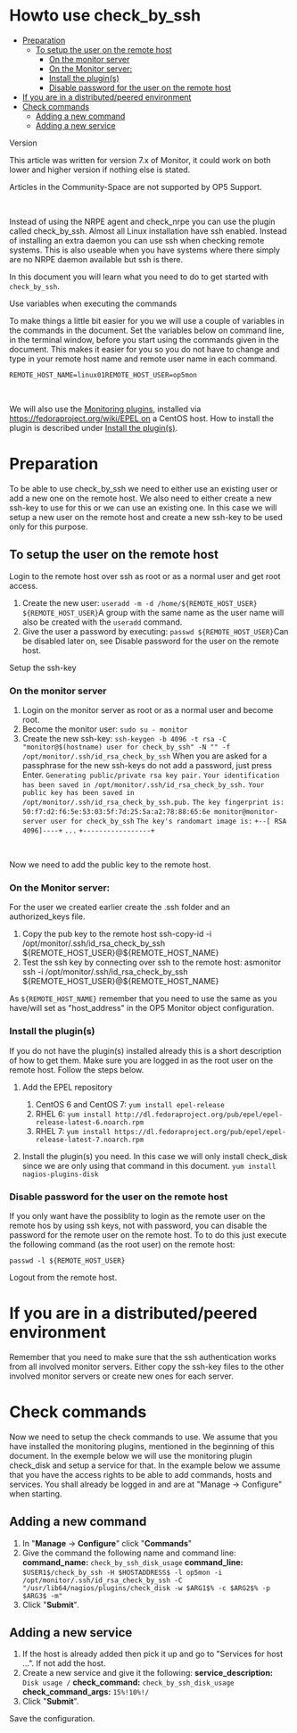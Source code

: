 # Howto use check\_by\_ssh

-   [Preparation](#Howtousecheck_by_ssh-Preparation)
    -   [To setup the user on the remote host](#Howtousecheck_by_ssh-Tosetuptheuserontheremotehost)
        -   [On the monitor server](#Howtousecheck_by_ssh-Onthemonitorserver)
        -   [On the Monitor server:](#Howtousecheck_by_ssh-OntheMonitorserver:)
        -   [Install the plugin(s)](#Howtousecheck_by_ssh-Installtheplugin(s)Install_the_plugins)
        -   [Disable password for the user on the remote host](#Howtousecheck_by_ssh-DisablepasswordfortheuserontheremotehostDisable_password_for_the_user_on_the_remote_host)
-   [If you are in a distributed/peered environment](#Howtousecheck_by_ssh-Ifyouareinadistributed/peeredenvironment)
-   [Check commands](#Howtousecheck_by_ssh-Checkcommands)
    -   [Adding a new command](#Howtousecheck_by_ssh-Addinganewcommand)
    -   [Adding a new service](#Howtousecheck_by_ssh-Addinganewservice)

Version

This article was written for version 7.x of Monitor, it could work on both lower and higher version if nothing else is stated.

Articles in the Community-Space are not supported by OP5 Support.

 

Instead of using the NRPE agent and check\_nrpe you can use the plugin called check\_by\_ssh. Almost all Linux installation have ssh enabled. Instead of installing an extra daemon you can use ssh when checking remote systems. This is also useable when you have systems where there simply are no NRPE daemon available but ssh is there.

In this document you will learn what you need to do to get started with `check_by_ssh`.

Use variables when executing the commands

To make things a little bit easier for you we will use a couple of variables in the commands in the document. Set the variables below on command line, in the terminal window, before you start using the commands given in the document. This makes it easier for you so you do not have to change and type in your remote host name and remote user name in each command.

    REMOTE_HOST_NAME=linux01REMOTE_HOST_USER=op5mon

 

We will also use the [Monitoring plugins](https://www.monitoring-plugins.org/), installed via https://fedoraproject.org/wiki/EPEL on a CentOS host. How to install the plugin is described under [Install the plugin(s)](#Howtousecheck_by_ssh-Install_the_plugins).

# Preparation

To be able to use check\_by\_ssh we need to either use an existing user or add a new one on the remote host. We also need to either create a new ssh-key to use for this or we can use an existing one. In this case we will setup a new user on the remote host and create a new ssh-key to be used only for this purpose.

## To setup the user on the remote host

Login to the remote host over ssh as root or as a normal user and get root access.

1.  Create the new user:
    `useradd -m -d /home/${REMOTE_HOST_USER} ${REMOTE_HOST_USER}`A group with the same name as the user name will also be created with the `useradd` command.
2.  Give the user a password by executing:
    `passwd ${REMOTE_HOST_USER}`Can be disabled later on, see Disable password for the user on the remote host.

Setup the ssh-key

### On the monitor server

1.  Login on the monitor server as root or as a normal user and become root.
2.  Become the monitor user:
    `sudo su - monitor`
3.  Create the new ssh-key:
    `ssh-keygen -b 4096 -t rsa -C "monitor@$(hostname) user for check_by_ssh" -N "" -f /opt/monitor/.ssh/id_rsa_check_by_ssh`
    When you are asked for a passphrase for the new ssh-keys do not add a password, just press Enter.
    `Generating public/private rsa key pair.`
    `Your identification has been saved in /opt/monitor/.ssh/id_rsa_check_by_ssh.`
    `Your public key has been saved in /opt/monitor/.ssh/id_rsa_check_by_ssh.pub.`
    `The key fingerprint is:`
    `50:f7:d2:f6:5e:53:03:5f:7d:25:5a:a2:78:88:65:6e monitor@monitor-server user for check_by_ssh`
    `The key's randomart image is:`
    `+--[ RSA 4096]----+`
    `...`
    `+-----------------+`

 

Now we need to add the public key to the remote host.

### **On the Monitor server:**

For the user we created earlier create the .ssh folder and an authorized\_keys file.

1.  Copy the pub key to the remote host
    ssh-copy-id -i /opt/monitor/.ssh/id\_rsa\_check\_by\_ssh \${REMOTE\_HOST\_USER}@\${REMOTE\_HOST\_NAME}
2.  Test the ssh key by connecting over ssh to the remote host:
    asmonitor ssh -i /opt/monitor/.ssh/id\_rsa\_check\_by\_ssh \${REMOTE\_HOST\_USER}@\${REMOTE\_HOST\_NAME}

As `${REMOTE_HOST_NAME}` remember that you need to use the same as you have/will set as "host\_address" in the OP5 Monitor object configuration.

### Install the plugin(s)

If you do not have the plugin(s) installed already this is a short description of how to get them. Make sure you are logged in as the root user on the remote host. Follow the steps below.

1.  Add the EPEL repository
    1.  CentOS 6 and CentOS 7:
        `yum install epel-release`
    2.  RHEL 6:
        `yum install http://dl.fedoraproject.org/pub/epel/epel-release-latest-6.noarch.rpm`
    3.  RHEL 7:
        `yum install https://dl.fedoraproject.org/pub/epel/epel-release-latest-7.noarch.rpm `

2.  Install the plugin(s) you need. In this case we will only install check\_disk since we are only using that command in this document.
    `yum install nagios-plugins-disk`

### Disable password for the user on the remote host

If you only want have the possiblity to login as the remote user on the remote hos by using ssh keys, not with password, you can disable the password for the remote user on the remote host. To to do this just execute the following command (as the root user) on the remote host:

    passwd -l ${REMOTE_HOST_USER}

Logout from the remote host.

# If you are in a distributed/peered environment

Remember that you need to make sure that the ssh authentication works from all involved monitor servers. Either copy the ssh-key files to the other involved monitor servers or create new ones for each server.

# Check commands

Now we need to setup the check commands to use. We assume that you have installed the monitoring plugins, mentioned in the beginning of this document. In the exemple below we will use the monitoring plugin check\_disk and setup a service for that.
In the example below we assume that you have the access rights to be able to add commands, hosts and services. You shall already be logged in and are at "Manage -\> Configure" when starting.

## Adding a new command

1.  In "**Manage** -\> **Configure**" click "**Commands**"
2.  Give the command the following name and command line:
    **command\_name:** `check_by_ssh_disk_usage`
    **command\_line:** `$USER1$/check_by_ssh -H $HOSTADDRESS$ -l op5mon -i /opt/monitor/.ssh/id_rsa_check_by_ssh -C "/usr/lib64/nagios/plugins/check_disk -w $ARG1$% -c $ARG2$% -p $ARG3$ -m"`
3.  Click "**Submit**".

## Adding a new service

1.  If the host is already added then pick it up and go to "Services for host ...". If not add the host.
2.  Create a new service and give it the following:
    **service\_description:** `Disk usage /`
    **check\_command:** `check_by_ssh_disk_usage`
    **check\_command\_args:** `15%!10%!/`
3.  Click "**Submit**".

Save the configuration.

 

